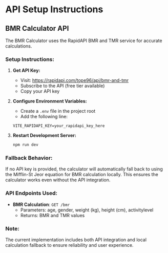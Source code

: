 # API Setup Instructions

## BMR Calculator API

The BMR Calculator uses the RapidAPI BMR and TMR service for accurate calculations.

### Setup Instructions:

1. **Get API Key:**
   - Visit: https://rapidapi.com/tope96/api/bmr-and-tmr
   - Subscribe to the API (free tier available)
   - Copy your API key

2. **Configure Environment Variables:**
   - Create a `.env` file in the project root
   - Add the following line:
   ```
   VITE_RAPIDAPI_KEY=your_rapidapi_key_here
   ```

3. **Restart Development Server:**
   ```bash
   npm run dev
   ```

### Fallback Behavior:

If no API key is provided, the calculator will automatically fall back to using the Mifflin-St Jeor equation for BMR calculation locally. This ensures the calculator works even without the API integration.

### API Endpoints Used:

- **BMR Calculation**: `GET /bmr`
  - Parameters: age, gender, weight (kg), height (cm), activitylevel
  - Returns: BMR and TMR values

### Note:

The current implementation includes both API integration and local calculation fallback to ensure reliability and user experience.
